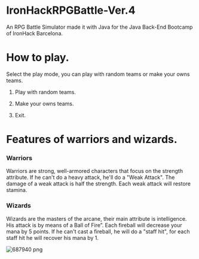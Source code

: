  <h1>IronHackRPGBattle-Ver.4</h2>
An RPG Battle Simulator made it with Java for the Java Back-End Bootcamp of IronHack Barcelona.

<h1>How to play.</h1>

Select the play mode, you can play with random teams or make your owns teams.

1. Play with random teams.

2. Make your owns teams.

3. Exit.

<h1>Features of warriors and wizards.</h1>

<h3>Warriors</h3>
Warriors are strong, well-armored characters that focus on the strength attribute.
If he can't do a heavy attack, he'll do a "Weak Attack". The damage of a weak attack is half the strength.
Each weak attack will restore stamina.

<h3>Wizards</h3>
Wizards are the masters of the arcane, their main attribute is intelligence.
His attack is by means of a Ball of Fire”. Each fireball will decrease your mana by 5 points.
If he can't cast a fireball, he will do a "staff hit", for each staff hit he will recover his mana by 1.

![687940 png](https://user-images.githubusercontent.com/42101881/184193393-2f49faaf-c2ae-4fe3-8a08-4aca308c744a.jpeg)

